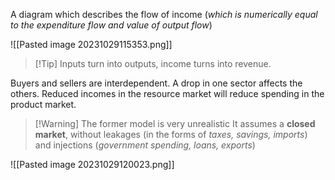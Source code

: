 A diagram which describes the flow of income (*which is numerically equal to the expenditure flow and value of output flow*)

![[Pasted image 20231029115353.png]]

> [!Tip] Inputs turn into outputs, income turns into revenue.

Buyers and sellers are interdependent. A drop in one sector affects the others. Reduced incomes in the resource market will reduce spending in the product market.

> [!Warning] The former model is very unrealistic
> It assumes a **closed market**, without leakages (in the forms of *taxes, savings, imports*) and injections (*government spending, loans, exports*)

![[Pasted image 20231029120023.png]]

